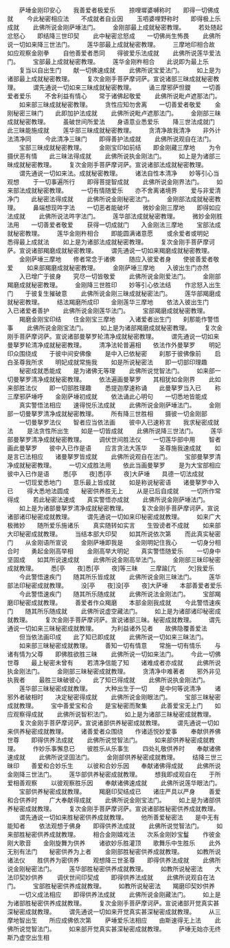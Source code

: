 <!-- { "loadSidebar": true } -->
　　萨埵金刚印安心　　我善爱者极爱乐
　　捺哩墀婆嚩称时　　即得一切佛成就
　　今此秘密相应法　　不成就者自业因
　　玉呬婆哩野称时　　即得极上乐成就
　　此佛所说金刚萨埵法门。
　　金刚部最上成就秘密教理。
　　若处随起忿怒心　　即结降三世印契
　　此中秘密忿怒成　　一切佛尚生怖畏
　　此佛所说一切如来降三世法门。
　　莲华部最上成就秘密教理。
　　三摩地印相合故　　如应观察金刚拳
　　自他善爱者悉同　　得彼爱乐法成就
　　此佛所说莲华爱法门。
　　宝部最上成就秘密教理。
　　莲华金刚杵相合　　此说即为最上乐
　　复当以自出生门　　献一切佛速成就
　　此佛所说宝爱法门。
　　如上是为诸部最上成就秘密教理。
　　复次金刚手菩萨摩诃萨。宣说诸部三昧成就秘密教理。
　　谓先通说一切如来三昧成就秘密教理。
　　诵三摩邪萨怛鑁　　一切善爱者爱乐
　　不舍利益有情心　　常于诸佛起敬爱
　　此佛所说毗卢遮那法门。
　　如来部三昧成就秘密教理。
　　贪性应知勿舍离　　一切善爱者敬爱
　　金刚秘密三昧门　　此即加护法成就
　　此佛所说毗卢遮那法门。
　　金刚部三昧成就秘密教理。
　　虽破世间所爱法　　身语意业悉爱乐
　　降三世法成就门　　此三昧能施成就
　　莲华部三昧成就秘密教理。
　　贪清净故我清净　　非外计法清净同
　　今此清净三昧门　　即得善护法成就
　　此佛所说观自在法门。
　　宝部三昧成就秘密教理。
　　金刚宝印如前结　　即金刚藏三摩地
　　为令摄伏恶有情　　此三昧法得成就
　　此佛所说执金刚法门。
　　如上是为诸部三昧成就秘密教理。
　　复次金刚手菩萨摩诃萨。宣说诸部法成就秘密教理。
　　谓先通说一切如来法。成就秘密教理。
　　诸法自性本清净　　妙等引心当观想
　　于一切事遍所行　　即得菩提智成就
　　此佛所说金刚界法门。
　　如来部法成就秘密教理。
　　一切有情随爱乐　　亦不舍离诸境界
　　爱与非爱清净门　　此秘密法得成就
　　此佛所说金刚秘密法门。
　　金刚部法成就秘密教理。
　　鼻端想现吽字法　　一切恶者能破坏
　　微妙金刚三摩地　　即得如应法成就
　　此佛所说法吽字法门。
　　莲华部法成就秘密教理。
　　微妙金刚胜法用　　一切善爱者敬爱
　　获得一切成就门　　入金刚法三摩地
　　宝部法成就秘密教理。
　　莲华金刚杵相合　　即能圆满诸意愿
　　或余爱者或明妃　　悉得最上成就法
　　如上是为诸部法成就秘密教理。
　　复次金刚手菩萨摩诃萨。宣说诸部羯磨成就秘密教理。
　　谓先通说一切如来羯磨成就秘密教理。
　　金刚萨埵三摩地　　修者常念于诸佛
　　随应入彼爱者身　　使彼善爱者敬爱
　　如来部羯磨成就秘密教理。
　　金刚萨埵三摩地　　入彼出生门亦然
　　入已增广于彼身　　究尽一切皆敬爱
　　此佛所说金刚爱法门。
　　金刚部羯磨成就秘密教理。
　　金刚降三世胜印　　妙等引心依法结
　　作忿怒入出生门　　于彼复生摧破意
　　此佛所说金刚三昧成就秘密法门。
　　莲华部羯磨成就秘密教理。
　　结法羯磨所成印　　金刚莲华三摩地
　　依法入彼出生门　　入已诸爱者善护
　　此佛所说金刚莲华法门。
　　宝部羯磨成就秘密教理。
　　羯磨金刚宝印结　　住金刚宝三摩地
　　入诸爱者出生门　　刹那能作警悟事
　　此佛所说金刚宝法门。
　　如上是为诸部羯磨成就秘密教理。
　　复次金刚手菩萨摩诃萨。宣说诸部曼拏罗轮清净成就秘密教理。
　　谓先通说一切如来曼拏罗轮清净成就秘密教理。
　　清净法轮普遍相　　依法作外曼拏罗
　　明妃印众围绕成　　于彼中间安佛像
　　是中入已依秘密　　刹那于彼佛像前
　　启白圣尊我所求　　明妃成就常施我
　　如是所说秘密法　　即一切部印理趣
　　秘密成就悉能成　　是为诸佛无等理
　　此佛所说觉智法门。
　　如来部一切曼拏罗清净成就秘密教理。
　　依法遍画曼拏罗　　其相犹如金刚界
　　此如来部胜法仪　　即一切部胜理趣
　　悉提迦摩速称诵　　此曼拏罗当入已
　　称三摩邪萨埵呼　　金刚萨埵初成就
　　依法诵此心明句　　一切悉地皆能成
　　真实警悟法相应　　速得悦乐法成就
　　此佛所说金刚萨埵法门。
　　金刚部一切曼拏罗清净成就秘密教理。
　　所有降三世胜相　　摄彼一切金刚部
　　一切曼拏罗法仪　　智者应当依法画
　　彼中入已速称言　　我求秘密成就法
　　是法贪性所出生　　如是一切皆成就
　　此佛所说降三世法门。
　　莲华部曼拏罗清净成就秘密教理。
　　调伏世间胜法仪　　一切莲华部中用
　　智者画此曼拏罗　　彼中入已作是语
　　应言贪法大莲华　　圣尊施我速成就
　　如是言已法相应　　诸曼拏罗皆成就
　　此佛所说观自在法门。
　　宝部曼拏罗清净成就秘密教理。
　　一切义成胜法用　　依此当画曼拏罗
　　是为大宝部相应　　彼中入已作是语
　　悉[亭　　夜]悉[亭　　夜]大萨埵　　具德一切法成就
　　一切现爱悉地门　　意乐最上皆成就
　　如是称说秘密语　　诸曼拏罗中入已
　　得大悉地法圆成　　秘密供养胜无上
　　从是已后自成就　　一切所作常得成
　　若此秘密法速成　　真实警悟亦成就
　　此佛所说金刚萨埵法门。
　　如上是为诸部曼拏罗清净成就秘密教理。
　　复次金刚手菩萨摩诃萨。宣说诸部诸印秘密成就教理。
　　谓先通说一切如来印秘密成就教理。
　　如来广大极微妙　　随所爱乐施诸乐
　　真实随转如实言　　生毁谤者不成就
　　如来部大印秘密成就教理。
　　当结本部大印契　　如其所说依次第
　　而此真实秘密门　　从金刚语所宣说
　　金刚萨埵即我是　　金刚明妃住我心
　　一切身分相合时　　勇起金刚高举相
　　金刚高举大明妃　　真实警悟随爱乐
　　一切身中坚固成　　如其所说速成就
　　此佛所说金刚高举法门。
　　金刚部三昧印秘密成就教理。
　　悉[亭　　夜]悉[亭　　夜]等三昧　　三摩踰[亢　　欠]我爱乐
　　今此警悟速疾门　　随其所乐皆成就
　　此佛所说金刚三昧法门。
　　莲华部法印秘密成就教理。
　　没[亭　　夜]没[亭　　夜]大萨埵　　本部善爱者爱乐
　　今此警悟速疾门　　随其所乐随成就
　　此佛所说法金刚法门。
　　宝部羯磨印秘密成就教理。
　　善爱者作众羯磨　　本部金刚我成就
　　今此警悟速疾门　　随其所乐随成就
　　此佛所说虚空藏法门。
　　如上是为诸部诸印秘密成就教理。
　　复次金刚手菩萨摩诃萨。宣说诸部三昧。秘密成就教理。
　　谓先通说一切如来三昧秘密成就教理。
　　为利益诸外见者　　故佛隐覆善爱法
　　但当依法画印成　　此了知已即成就
　　此佛所说一切如来三昧法门。
　　如来部三昧秘密成就教理。
　　善知一切有情意　　常施一切有情乐
　　与诸有情为父尊　　即佛胜欲胜三昧
　　此佛所说一切如来法门。
　　今此一切佛世尊　　最上秘密未曾有
　　若清净信能了知　　诸难成者亦成就
　　此佛所说执金刚法门。
　　金刚部三昧秘密成就教理。
　　贪清净中难著者　　邪外非见执我者
　　最胜三昧破彼心　　此了知已得成就
　　此佛所说执金刚法门。
　　莲华部三昧秘密成就教理。
　　大种出生于一切　　是中何等说清净
　　诸邪外者破相时　　决定秘密得成就
　　此佛所说金刚眼法门。
　　宝部三昧秘密成就教理。
　　宝中善爱宝和合　　是宝秘密而聚集
　　此善爱宝无上门　　如应观察得成就
　　此佛所说智积法门。
　　如上是为诸部三昧秘密成就教理。
　　复次金刚手菩萨摩诃萨。宣说诸部供养秘密成就教理。
　　谓先通说一切如来供养秘密成就教理。
　　诸善爱者众围绕　　作诸适悦妙爱事
　　奉献供养佛世尊　　即得供养法成就
　　此佛所说觉智法门。
　　如来部供养秘密成就教理。
　　作妙乐事懈息已　　彼胜乐从乐事生
　　四处礼敬供养时　　奉献诸佛速成就
　　此佛所说坚固法门。
　　金刚部供养秘密成就教理。
　　结降三世三昧印　　善爱和合妙乐生
　　以彼和合妙乐因　　奉献诸佛得成就
　　此佛所说金刚降三世法门。
　　莲华部供养秘密成就教理。
　　想我即成观自在　　于所爱相善观察
　　以彼观察胜乐因　　奉献诸佛速成就
　　此佛所说莲华眼法门。
　　宝部供养秘密成就教理。
　　羯磨印契结成已　　诸庄严具以严身
　　善爱和合供养时　　广大奉献得成就
　　此佛所说金刚宝法门。
　　如上是为诸部供养秘密成就教理。
　　复次金刚手菩萨摩诃萨。宣说诸部胜秘密供养成就教理。
　　谓先通说一切如来胜秘密供养成就教理。
　　他所善爱秘密法　　是中无有能知者
　　依法观想于佛身　　即得供养法成就
　　此佛所说觉智法门。
　　如来部胜秘密供养成就教理。
　　相合金刚嬉戏法　　次系金刚妙宝鬘
　　作彼金刚大歌音　　金刚旋舞为供养
　　诸欲妙乐胜灌顶　　歌舞乐中生胜乐
　　此外无别有法门　　秘密供养为上者
　　金刚部胜秘密供养成就教理。
　　如教所说诸法仪　　胜供养为密供养
　　观想降三世圣尊　　即得供养法成就
　　此佛所说金刚秘密法门。
　　莲华部胜秘密供养成就教理。
　　如教所说秘密法　　大法印契妙供养
　　调伏世间印契成　　即得供养法成就
　　此佛所说观自在法门。
　　宝部胜秘密供养成就教理。
　　如教所说秘密法　　羯磨印契妙供养
　　一切义成法相应　　即得供养法成就
　　此佛所说金刚藏法门。
　　如上是为诸部胜秘密供养成就教理。
　　复次金刚手菩萨摩诃萨。宣说诸部开觉真实甚深秘密成就教理。
　　谓先通说一切如来开觉真实甚深秘密成就教理。
　　从三摩地智出生　　所应成佛依次第
　　萨埵爱乐法相应　　由斯速得无上法
　　此佛所说觉智法门。
　　如来部开觉真实甚深秘密成就教理。
　　萨埵无始亦无终　　斯乃虚空出生相
